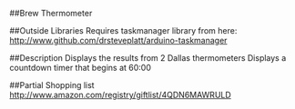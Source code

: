 ##Brew Thermometer

##Outside Libraries
Requires taskmanager library from here:
http://www.github.com/drsteveplatt/arduino-taskmanager

##Description
Displays the results from 2 Dallas thermometers
Displays a countdown timer that begins at 60:00

##Partial Shopping list
http://www.amazon.com/registry/giftlist/4QDN6MAWRULD


